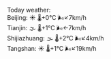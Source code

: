 Today weather:  
Beijing: ☀️   🌡️+0°C 🌬️↙7km/h  
Tianjin: 🌫  🌡️+1°C 🌬️←7km/h  
Shijiazhuang: 🌫  🌡️+2°C 🌬️↙4km/h  
Tangshan: ☀️   🌡️+1°C 🌬️↙19km/h  
